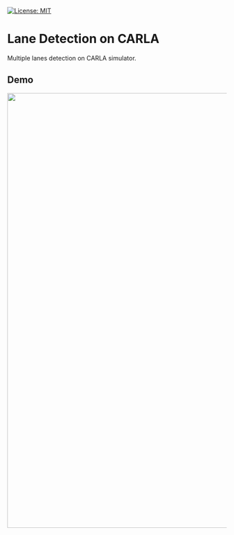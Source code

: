 [![License: MIT](https://img.shields.io/badge/License-MIT-yellow.svg)](https://opensource.org/licenses/MIT)  

Lane Detection on CARLA
==========

Multiple lanes detection on CARLA simulator.

## Demo
<p align="center">
  <img src="doc/images/carla_lane_detection_lane_change.gif" width=1000>
</p>